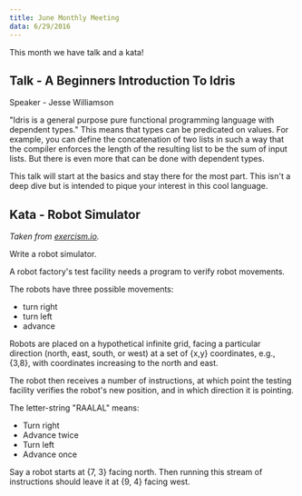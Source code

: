 ```yaml
---
title: June Monthly Meeting
data: 6/29/2016
---
```

This month we have talk and a kata!

## Talk - A Beginners Introduction To Idris

Speaker - Jesse Williamson

"Idris is a general purpose pure functional programming language with dependent types." This means that types can be predicated on values. For example, you can define the concatenation of two lists in such a way that the compiler enforces the length of the resulting list to be the sum of input lists. But there is even more that can be done with dependent types.

This talk will start at the basics and stay there for the most part. This isn't a deep dive but is intended to pique your interest in this cool language.

## Kata - Robot Simulator

_Taken from [exercism.io](http://exercism.io/exercises/haskell/robot-simulator/readme)._

Write a robot simulator.

A robot factory's test facility needs a program to verify robot movements.

The robots have three possible movements:

  * turn right
  * turn left
  * advance

Robots are placed on a hypothetical infinite grid, facing a particular direction
(north, east, south, or west) at a set of {x,y} coordinates, e.g., {3,8}, with
coordinates increasing to the north and east.

The robot then receives a number of instructions, at which point the testing
facility verifies the robot's new position, and in which direction it is
pointing.

The letter-string "RAALAL" means:

  * Turn right
  * Advance twice
  * Turn left
  * Advance once

Say a robot starts at {7, 3} facing north. Then running this stream of
instructions should leave it at {9, 4} facing west.
